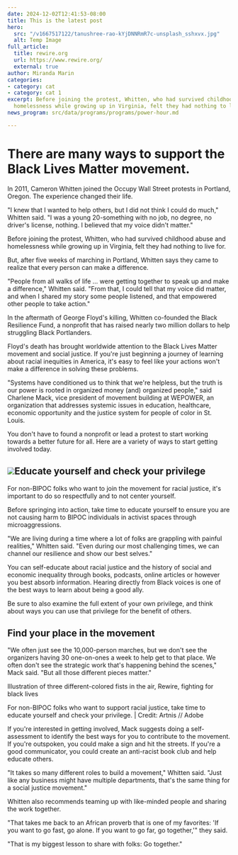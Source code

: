 ```yaml
---
date: 2024-12-02T12:41:53-08:00
title: This is the latest post
hero:
  src: "/v1667517122/tanushree-rao-kYjDNNRmR7c-unsplash_sshxvx.jpg"
  alt: Temp Image
full_article:
  title: rewire.org
  url: https://www.rewire.org/
  external: true
author: Miranda Marin
categories:
- category: cat
- category: cat 1
excerpt: Before joining the protest, Whitten, who had survived childhood abuse and
  homelessness while growing up in Virginia, felt they had nothing to live for.
news_program: src/data/programs/programs/power-hour.md

---
```

# There are many ways to support the Black Lives Matter movement.

In 2011, Cameron Whitten joined the Occupy Wall Street protests in Portland, Oregon. The experience changed their life.

"I knew that I wanted to help others, but I did not think I could do much," Whitten said. "I was a young 20-something with no job, no degree, no driver's license, nothing. I believed that my voice didn't matter."

Before joining the protest, Whitten, who had survived childhood abuse and homelessness while growing up in Virginia, felt they had nothing to live for.

But, after five weeks of marching in Portland, Whitten says they came to realize that every person can make a difference.

"People from all walks of life … were getting together to speak up and make a difference," Whitten said. "From that, I could tell that my voice did matter, and when I shared my story some people listened, and that empowered other people to take action."

In the aftermath of George Floyd's killing, Whitten co-founded the Black Resilience Fund, a nonprofit that has raised nearly two million dollars to help struggling Black Portlanders.

Floyd's death has brought worldwide attention to the Black Lives Matter movement and social justice. If you're just beginning a journey of learning about racial inequities in America, it's easy to feel like your actions won't make a difference in solving these problems.

"Systems have conditioned us to think that we're helpless, but the truth is our power is rooted in organized money (and) organized people," said Charlene Mack, vice president of movement building at WEPOWER, an organization that addresses systemic issues in education, healthcare, economic opportunity and the justice system for people of color in St. Louis.

You don't have to found a nonprofit or lead a protest to start working towards a better future for all. Here are a variety of ways to start getting involved today.

## ![](https://res.cloudinary.com/dcauwvtrx/image/upload/v1668102163/tanushree-rao-kYjDNNRmR7c_l4apue.jpg)Educate yourself and check your privilege

For non-BIPOC folks who want to join the movement for racial justice, it's important to do so respectfully and to not center yourself.

Before springing into action, take time to educate yourself to ensure you are not causing harm to BIPOC individuals in activist spaces through microaggressions.

"We are living during a time where a lot of folks are grappling with painful realities," Whitten said. "Even during our most challenging times, we can channel our resilience and show our best selves."

You can self-educate about racial justice and the history of social and economic inequality through books, podcasts, online articles or however you best absorb information. Hearing directly from Black voices is one of the best ways to learn about being a good ally.

Be sure to also examine the full extent of your own privilege, and think about ways you can use that privilege for the benefit of others.

## Find your place in the movement

"We often just see the 10,000-person marches, but we don't see the organizers having 30 one-on-ones a week to help get to that place. We often don't see the strategic work that's happening behind the scenes," Mack said. "But all those different pieces matter."

Illustration of three different-colored fists in the air, Rewire, fighting for black lives

For non-BIPOC folks who want to support racial justice, take time to educate yourself and check your privilege. | Credit: Artnis // Adobe

If you're interested in getting involved, Mack suggests doing a self-assessment to identify the best ways for you to contribute to the movement. If you're outspoken, you could make a sign and hit the streets. If you're a good communicator, you could create an anti-racist book club and help educate others.

"It takes so many different roles to build a movement," Whitten said. "Just like any business might have multiple departments, that's the same thing for a social justice movement."

Whitten also recommends teaming up with like-minded people and sharing the work together.

"That takes me back to an African proverb that is one of my favorites: 'If you want to go fast, go alone. If you want to go far, go together,'" they said.

"That is my biggest lesson to share with folks: Go together."